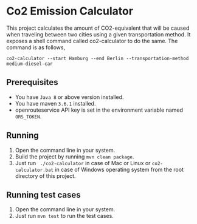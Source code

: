 # Co2 Emission Calculator
This project calculates the amount of CO2-equivalent that will be caused when traveling between two cities using
a given transportation method. It exposes a shell command called co2-calculator to do the same. The command is as follows,

`co2-calculator --start Hamburg --end Berlin --transportation-method medium-diesel-car`

## Prerequisites

- You have `Java 8` or above version installed.
- You have maven `3.6.1` installed.
- openrouteservice API key is set in the environment variable named `ORS_TOKEN`.

## Running

1. Open the command line in your system.
2. Build the project by running `mvn clean package`.
2. Just run ` ./co2-calculator` in case of Mac or Linux or `co2-calculator.bat` in case of Windows operating system from the root directory of this project.

## Running test cases

1. Open the command line in your system.
2. Just run `mvn test` to run the test cases.
